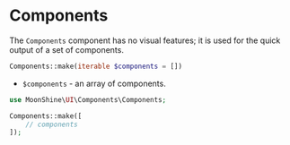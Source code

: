 # Components

The `Components` component has no visual features; it is used for the quick output of a set of components.

```php
Components::make(iterable $components = [])
```

- `$components` - an array of components.

```php
use MoonShine\UI\Components\Components;

Components::make([
    // components
]);
```
